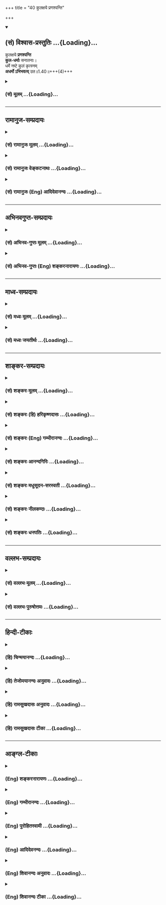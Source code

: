 +++
title = "40 कुलक्षये प्रणश्यन्ति"

+++
<div class="js_include" newlevelforh1="2" title="(सं) विश्वास-प्रस्तुतिः" unfilled url="/mahAbhAratam/vyAsaH/shlokashaH/06-bhIShma-parva/03-bhagavad-gItA-parva/saMskRtam/vishvAsa-prastutiH/01_arjuna-viShAda-yogaH/40_kulaxaye_praNashy.md">
<details open><summary><h2>(सं) विश्वास-प्रस्तुतिः ...{Loading}...</h2></summary>

कुलक्षये **प्रणश्यन्ति**  
**कुल-धर्माः** सनातनाः।  
धर्मे नष्टे कुलं कृत्स्नम्  
**अधर्मो ऽभिभवत्य्** उत॥1.40॥+++(4)+++
</details>
</div>
<div class="js_include collapsed" newlevelforh1="3" title="(सं) मूलम्" unfilled url="/mahAbhAratam/vyAsaH/shlokashaH/06-bhIShma-parva/03-bhagavad-gItA-parva/saMskRtam/mUlam/01_arjuna-viShAda-yogaH/40_kulaxaye_praNashy.md">
<details><summary><h3>(सं) मूलम् ...{Loading}...</h3></summary>

कुलक्षये प्रणश्यन्ति कुलधर्माः सनातनाः।  
धर्मे नष्टे कुलं कृत्स्नमधर्मोऽभिभवत्युत।।1.40।।
</details>
</div>


_________________
## रामानुज-सम्प्रदायः
<div class="js_include collapsed" newlevelforh1="3" title="(सं) रामानुजः मूलम्" unfilled url="/mahAbhAratam/vyAsaH/shlokashaH/06-bhIShma-parva/03-bhagavad-gItA-parva/saMskRtam/rAmAnujaH/mUlam/01_arjuna-viShAda-yogaH/40_kulaxaye_praNashy.md">
<details><summary><h3>(सं) रामानुजः मूलम् ...{Loading}...</h3></summary>

।।1.40।। अन्तिमश्लोकव्याख्या दृश्या। 
</details>
</div>
<div class="js_include collapsed" newlevelforh1="3" title="(सं) रामानुजः वेङ्कटनाथः" unfilled url="/mahAbhAratam/vyAsaH/shlokashaH/06-bhIShma-parva/03-bhagavad-gItA-parva/saMskRtam/rAmAnujaH/venkaTanAthaH/01_arjuna-viShAda-yogaH/40_kulaxaye_praNashy.md">
<details><summary><h3>(सं) रामानुजः वेङ्कटनाथः ...{Loading}...</h3></summary>

  
  
।।1.40।। अधर्मोऽभिभवति इति मानसदोषोक्तिः।  
  
  
  

</details>
</div>
<div class="js_include collapsed" newlevelforh1="3" title="(सं) रामानुजः (Eng) आदिदेवानन्दः" unfilled url="/mahAbhAratam/vyAsaH/shlokashaH/06-bhIShma-parva/03-bhagavad-gItA-parva/saMskRtam/rAmAnujaH/english/AdidevAnandaH/01_arjuna-viShAda-yogaH/40_kulaxaye_praNashy.md">
<details><summary><h3>(सं) रामानुजः (Eng) आदिदेवानन्दः ...{Loading}...</h3></summary>

1.26 - 1.47 Arjuna said - Sanjaya said Sanjaya continued: The high-minded Arjuna, extremely kind, deeply friendly, and supremely righteous, having brothers like himself, though repeatedly deceived by the treacherous attempts of your people like burning in the lac-house etc., and therefore fit to be killed by him with the help of the Supreme Person, nevertheless said, 'I will not fight.' He felt weak, overcome as he was by his love and extreme compassion for his relatives. He was also filled with fear, not knowing what was righteous and what unrighteous.
His mind was tortured by grief, because of the thought of future separation from his relations. So he threw away his bow and arrow and sat on the chariot as if to fast to death.

</details>
</div>


_________________
## अभिनवगुप्त-सम्प्रदायः
<div class="js_include collapsed" newlevelforh1="3" title="(सं) अभिनव-गुप्तः मूलम्" unfilled url="/mahAbhAratam/vyAsaH/shlokashaH/06-bhIShma-parva/03-bhagavad-gItA-parva/saMskRtam/abhinava-guptaH/mUlam/01_arjuna-viShAda-yogaH/40_kulaxaye_praNashy.md">
<details><summary><h3>(सं) अभिनव-गुप्तः मूलम् ...{Loading}...</h3></summary>

।।1.35 1.44।। निहत्येत्यादि। आततायिनां हनने पापमेव कर्तृ। अतोऽयमर्थः
पापेन तावदेतेऽस्मच्छत्रवो हताः परतन्त्रीकृताः। तांश्च निहत्यास्मानपि
पापमाश्रयेत् +++(S omits पापम्)+++। पापमत्र लोभादिवशात् +++(S लोभवशात्)+++
कुलक्षयादिदोषादर्शनम् +++(S दोषदर्शनम्)+++। अत एव कुलादिधर्माणामुपक्षेपं +++(K
कुलक्षयादि N क्षेपकम्)+++ करोति स्वजनं हि कथमित्यादिना।  

</details>
</div>
<div class="js_include collapsed" newlevelforh1="3" title="(सं) अभिनव-गुप्तः (Eng) शङ्करनारायणः" unfilled url="/mahAbhAratam/vyAsaH/shlokashaH/06-bhIShma-parva/03-bhagavad-gItA-parva/saMskRtam/abhinava-guptaH/english/shankaranArAyaNaH/01_arjuna-viShAda-yogaH/40_kulaxaye_praNashy.md">
<details><summary><h3>(सं) अभिनव-गुप्तः (Eng) शङ्करनारायणः ...{Loading}...</h3></summary>

1.35 1.44 Nihatya etc. upto anususruma. Sin alone is the agent in the
act of slaying these desperadoes. Therefore here the idea is this :
These ememies of ours have been slain, i.e., have been take possession
of, by sin. Sin would come to us also after slaying them. Sin in this
context is the disregard, on account of greed etc., to the injurious
conseences like the ruination of the family and the like. That is why
Arjuna makes a specific mention of the \[ruin of the\] family etc., and
of its duties in the passage 'How by slaying my own kinsmen etc'. The
act of slaying, undertaken with an individualizing idea about its
result, and with a particularizing idea about the person to be slain, is
a great sin. To say this very thing precisely and to indicate the
intensity of his own agony, Arjuna says only to himself \[see next
sloka\]:

</details>
</div>


_________________
## माध्व-सम्प्रदायः
<div class="js_include collapsed" newlevelforh1="3" title="(सं) मध्वः मूलम्" unfilled url="/mahAbhAratam/vyAsaH/shlokashaH/06-bhIShma-parva/03-bhagavad-gItA-parva/saMskRtam/madhvaH/mUlam/01_arjuna-viShAda-yogaH/40_kulaxaye_praNashy.md">
<details><summary><h3>(सं) मध्वः मूलम् ...{Loading}...</h3></summary>

  
  
।।1.40।। Sri Madhvacharya did not comment on this sloka. The commentary
starts from 2.11.  
  

</details>
</div>
<div class="js_include collapsed" newlevelforh1="3" title="(सं) मध्वः जयतीर्थः" unfilled url="/mahAbhAratam/vyAsaH/shlokashaH/06-bhIShma-parva/03-bhagavad-gItA-parva/saMskRtam/madhvaH/jayatIrthaH/01_arjuna-viShAda-yogaH/40_kulaxaye_praNashy.md">
<details><summary><h3>(सं) मध्वः जयतीर्थः ...{Loading}...</h3></summary>

  
  
।।1.40।। Sri Jayatirtha did not comment on this sloka. The commentary
starts from 2.11.  
  

</details>
</div>


_________________
## शाङ्कर-सम्प्रदायः
<div class="js_include collapsed" newlevelforh1="3" title="(सं) शङ्करः मूलम्" unfilled url="/mahAbhAratam/vyAsaH/shlokashaH/06-bhIShma-parva/03-bhagavad-gItA-parva/saMskRtam/shankaraH/mUlam/01_arjuna-viShAda-yogaH/40_kulaxaye_praNashy.md">
<details><summary><h3>(सं) शङ्करः मूलम् ...{Loading}...</h3></summary>

1.40 Sri Sankaracharya did not comment on this sloka. The commentary
starts from 2.10.  
  

</details>
</div>
<div class="js_include collapsed" newlevelforh1="3" title="(सं) शङ्करः (हि) हरिकृष्णदासः" unfilled url="/mahAbhAratam/vyAsaH/shlokashaH/06-bhIShma-parva/03-bhagavad-gItA-parva/saMskRtam/shankaraH/hindI/harikRShNadAsaH/01_arjuna-viShAda-yogaH/40_kulaxaye_praNashy.md">
<details><summary><h3>(सं) शङ्करः (हि) हरिकृष्णदासः ...{Loading}...</h3></summary>

।।1.40।। Sri Sankaracharya did not comment on this sloka.  
  

</details>
</div>
<div class="js_include collapsed" newlevelforh1="3" title="(सं) शङ्करः (Eng) गम्भीरानन्दः" unfilled url="/mahAbhAratam/vyAsaH/shlokashaH/06-bhIShma-parva/03-bhagavad-gItA-parva/saMskRtam/shankaraH/english/gambhIrAnandaH/01_arjuna-viShAda-yogaH/40_kulaxaye_praNashy.md">
<details><summary><h3>(सं) शङ्करः (Eng) गम्भीरानन्दः ...{Loading}...</h3></summary>

1.40 Sri Sankaracharya did not comment on this sloka. The commentary
starts from 2.10.

</details>
</div>
<div class="js_include collapsed" newlevelforh1="3" title="(सं) शङ्करः आनन्दगिरिः" unfilled url="/mahAbhAratam/vyAsaH/shlokashaH/06-bhIShma-parva/03-bhagavad-gItA-parva/saMskRtam/shankaraH/AnandagiriH/01_arjuna-viShAda-yogaH/40_kulaxaye_praNashy.md">
<details><summary><h3>(सं) शङ्करः आनन्दगिरिः ...{Loading}...</h3></summary>

।।1.40।। कुलक्षयकृतेऽवशिष्टकुलस्याधर्मप्रवणत्वे को दोषः स्यादिति तत्राह
**अधर्मेति।** पापप्रचुरे कुले प्रसूतानां स्त्रीणां प्रदुष्टत्वे किं
दुष्यति तत्राह **स्त्रीष्विति।  
**

</details>
</div>
<div class="js_include collapsed" newlevelforh1="3" title="(सं) शङ्करः मधुसूदन-सरस्वती" unfilled url="/mahAbhAratam/vyAsaH/shlokashaH/06-bhIShma-parva/03-bhagavad-gItA-parva/saMskRtam/shankaraH/madhusUdana-sarasvatI/01_arjuna-viShAda-yogaH/40_kulaxaye_praNashy.md">
<details><summary><h3>(सं) शङ्करः मधुसूदन-सरस्वती ...{Loading}...</h3></summary>

।।1.40।। अस्मदीयैः पतिभिर्धर्मतिक्रम्य कुलक्षयः कृतश्चेदस्माभिरपि
व्यभिचारे कृते को दोषः स्यादित्येवं कुतर्कहताः कुलस्त्रियः
प्रदुष्येयुरित्यर्थः। अथवा कुलक्षयकारिपतितपतिसंबन्धादेव स्त्रीणां
दुष्टत्वम्आशुद्धेः संप्रतीक्ष्यो हि महापातकदूषितः इत्यादिस्मृतेः।  
  

</details>
</div>
<div class="js_include collapsed" newlevelforh1="3" title="(सं) शङ्करः नीलकण्ठः" unfilled url="/mahAbhAratam/vyAsaH/shlokashaH/06-bhIShma-parva/03-bhagavad-gItA-parva/saMskRtam/shankaraH/nIlakaNThaH/01_arjuna-viShAda-yogaH/40_kulaxaye_praNashy.md">
<details><summary><h3>(सं) शङ्करः नीलकण्ठः ...{Loading}...</h3></summary>

।।1.40।। दुष्टासु पुत्रार्थं वर्णान्तरमुपासीनासु।  
  

</details>
</div>
<div class="js_include collapsed" newlevelforh1="3" title="(सं) शङ्करः धनपतिः" unfilled url="/mahAbhAratam/vyAsaH/shlokashaH/06-bhIShma-parva/03-bhagavad-gItA-parva/saMskRtam/shankaraH/dhanapatiH/01_arjuna-viShAda-yogaH/40_kulaxaye_praNashy.md">
<details><summary><h3>(सं) शङ्करः धनपतिः ...{Loading}...</h3></summary>

।।1.40।। कोऽसौ कुलक्षयकृतो दोष इत्यपेक्षायामाह **कुलक्षय इति।** कुलस्य
हि क्षये कुलकर्तृकाः कुलोचिता धर्माः
सनातनाश्चिरंतनास्तत्कर्तॄणामभावात्प्रकर्षेण नश्यन्ति। धर्मे नष्टे च
यत्स्यात्तदाह **धर्म इति।** धर्मे नष्टे तत्कर्तृकुलनाशाद्धर्मे नष्टे
सति कुलक्षयकर्तुरवशिष्टं कृत्स्त्रं सर्वमपि कुलमधर्मोऽभिभवति।
अधर्मभूयिष्ठं तस्य कुलं भवतीत्यर्थः।  

</details>
</div>


_________________
## वल्लभ-सम्प्रदायः
<div class="js_include collapsed" newlevelforh1="3" title="(सं) वल्लभः मूलम्" unfilled url="/mahAbhAratam/vyAsaH/shlokashaH/06-bhIShma-parva/03-bhagavad-gItA-parva/saMskRtam/vallabhaH/mUlam/01_arjuna-viShAda-yogaH/40_kulaxaye_praNashy.md">
<details><summary><h3>(सं) वल्लभः मूलम् ...{Loading}...</h3></summary>

।।1.40 1.42।। Sri Vallabhacharya did not comment on this sloka.  
  

</details>
</div>
<div class="js_include collapsed" newlevelforh1="3" title="(सं) वल्लभः पुरुषोत्तमः" unfilled url="/mahAbhAratam/vyAsaH/shlokashaH/06-bhIShma-parva/03-bhagavad-gItA-parva/saMskRtam/vallabhaH/puruShottamaH/01_arjuna-viShAda-yogaH/40_kulaxaye_praNashy.md">
<details><summary><h3>(सं) वल्लभः पुरुषोत्तमः ...{Loading}...</h3></summary>

  
  
।।1.40।। एवमुक्त्वा कदाचिल्लौकिकस्नेहवशादेव निवृत्तः न तु
पापस्वरूपज्ञानादधर्मबुद्ध्या इत्याशङ्क्य कुलक्षयकृतं दोषमनुवदति कुलक्षय
इति पञ्चभिः। सनातनाः प्राचीनाः परस्पराप्राप्ताः कुलधर्माः कुलक्षये कृते
जाते वा प्रणश्यन्ति प्रकर्षेण नश्यन्ति। पुनरुदयाभावः प्रकर्षः।
तस्माद्वयं पार्थाः पृथासम्बन्धेन त्वयाऽङ्गीकृत्वा इत्यस्माकं परम्परागतो
धर्मस्त्वद्भक्तिः तन्नाशकपापादस्माकं विनिवृत्तिरेवोचितेति भावः।
नन्विदानीं धर्मनाशेऽप्यग्रे प्रह्लादादिवत्कुले कोऽपि भक्तो भवेच्चेत्तदा
धर्मः पुनरुद्भविष्यति  
  
तस्माच्छौर्यक्षात्रधर्मानाशकत्वेन युद्धकरणमेवोचितमित्यत आह धर्मे नष्ट
इति। उत कृत्स्नमवशिष्टमपि कुलं धर्मे नष्टे सति अधर्मोऽभिभवति
व्याप्नोतीत्यर्थः।  
  
  
  

</details>
</div>


_________________
## हिन्दी-टीकाः
<div class="js_include collapsed" newlevelforh1="3" title="(हि) चिन्मयानन्दः" unfilled url="/mahAbhAratam/vyAsaH/shlokashaH/06-bhIShma-parva/03-bhagavad-gItA-parva/hindI/chinmayAnandaH/01_arjuna-viShAda-yogaH/40_kulaxaye_praNashy.md">
<details><summary><h3>(हि) चिन्मयानन्दः ...{Loading}...</h3></summary>

।।1.40।। जिस प्रकार कोई कथावाचक हर बार पुरानी कथा सुनाते हुए कुछ नई
बातें उसमें जोड़ता जाता है इसी प्रकार अर्जुन की सर्जक बुद्धि अपनी गलत
धारणा को पुष्ट करने के लिए नएनए तर्क निकाल रही है। वह जैसे ही एक तर्क
समाप्त करता है वैसे ही उसको एक और नया तर्क सूझता है जिसकी आड़ में वह
अपनी दुर्बलता को छिपाना चाहता है। अब उसका तर्क यह है कि युद्ध में अनेक
परिवारों के नष्ट हो जाने पर सब प्रकार की सामाजिक एवं धार्मिक परम्परायें
समाप्त हो जायेंगी और शीघ्र ही सब ओर अधर्म फैल जायेगा।  
  
सभ्यता और संस्कृति के क्षेत्र में नएनए प्रयोग करने में हमारे पूर्वजों की
सदैव विशेष रुचि रही है। वे जानते थे कि राष्ट्र की संस्कृति की इकाई कुल
की संस्कृति होती है। इसलिये यहाँ अर्जुन विशेष रूप से कुल धर्म के नाश का
उल्लेख करता है क्योंकि उसके नाश के गम्भीर परिणाम हो सकते हैं।  

</details>
</div>
<div class="js_include collapsed" newlevelforh1="3" title="(हि) तेजोमयानन्दः अनुवादः" unfilled url="/mahAbhAratam/vyAsaH/shlokashaH/06-bhIShma-parva/03-bhagavad-gItA-parva/hindI/tejomayAnandaH/anuvAdaH/01_arjuna-viShAda-yogaH/40_kulaxaye_praNashy.md">
<details><summary><h3>(हि) तेजोमयानन्दः अनुवादः ...{Loading}...</h3></summary>

।।1.40।। कुल के नष्ट होने से सनातन धर्म नष्ट हो जाते हैं। धर्म नष्ट होने
पर सम्पूर्ण कुल को अधर्म (पाप) दबा लेता है।

</details>
</div>
<div class="js_include collapsed" newlevelforh1="3" title="(हि) रामसुखदासः अनुवादः" unfilled url="/mahAbhAratam/vyAsaH/shlokashaH/06-bhIShma-parva/03-bhagavad-gItA-parva/hindI/rAmasukhadAsaH/anuvAdaH/01_arjuna-viShAda-yogaH/40_kulaxaye_praNashy.md">
<details><summary><h3>(हि) रामसुखदासः अनुवादः ...{Loading}...</h3></summary>

।।1.40।। कुल का क्षय होने पर सदा से चलते आये कुलधर्म नष्ट हो जाते हैं और
धर्म का नाश होनेपर (बचे हुए) सम्पूर्ण कुल को अधर्म दबा लेता है।

</details>
</div>
<div class="js_include collapsed" newlevelforh1="3" title="(हि) रामसुखदासः टीका" unfilled url="/mahAbhAratam/vyAsaH/shlokashaH/06-bhIShma-parva/03-bhagavad-gItA-parva/hindI/rAmasukhadAsaH/TIkA/01_arjuna-viShAda-yogaH/40_kulaxaye_praNashy.md">
<details><summary><h3>(हि) रामसुखदासः टीका ...{Loading}...</h3></summary>

।।1.40।।***व्याख्या --*'कुलक्षये प्रणश्यन्ति कुलधर्माः सनातनाः'--**जब
युद्ध होता है तब उसमें कुल-(वंश-) का क्षय (ह्रास) होता है। जबसे कुल
आरम्भ हुआ है, तभीसे कुलके धर्म अर्थात् कुलकी पवित्र परम्पराएँ, पवित्र
रीतियाँ, मर्यादाएँ भी परम्परासे चलती आयी हैं। परन्तु जब कुलका क्षय हो
जाता है, तब सदासे कुलके साथ रहनेवाले धर्म भी नष्ट हो जाते हैं अर्थात्
जन्मके समय द्वजातिसंस्कारके समय, विवाहके समय, मृत्युके समय और मृत्युके
बाद किये जानेवाले जो-जो शास्त्रीय पवित्र रीति-रिवाज हैं, जो कि जीवित और
मृतात्मा मनुष्योंके लिये इस लोकमें और परलोकमें कल्याण करनेवाले हैं, वे
नष्ट हो जाते हैं। कारण कि जब कुलका ही नाश हो जाता है तब कुलके आश्रित
रहनेवाले धर्म किसके आश्रित रहेंगे;  


</details>
</div>


_________________
## आङ्ग्ल-टीकाः
<div class="js_include collapsed" newlevelforh1="3" title="(Eng) शङ्करनारायणः" unfilled url="/mahAbhAratam/vyAsaH/shlokashaH/06-bhIShma-parva/03-bhagavad-gItA-parva/english/shankaranArAyaNaH/01_arjuna-viShAda-yogaH/40_kulaxaye_praNashy.md">
<details><summary><h3>(Eng) शङ्करनारायणः ...{Loading}...</h3></summary>

1.40. When a family ruins, the etnernal duties of the family perish;
when the duties perish, impiety inevitably dominates the entire family.

</details>
</div>
<div class="js_include collapsed" newlevelforh1="3" title="(Eng) गम्भीरानन्दः" unfilled url="/mahAbhAratam/vyAsaH/shlokashaH/06-bhIShma-parva/03-bhagavad-gItA-parva/english/gambhIrAnandaH/01_arjuna-viShAda-yogaH/40_kulaxaye_praNashy.md">
<details><summary><h3>(Eng) गम्भीरानन्दः ...{Loading}...</h3></summary>

1.40 From the ruin of the family are totally destroyed the traditional rites and duties of the family. When rites and duties are destroyed,
vice overpowers the entire family also.

</details>
</div>
<div class="js_include collapsed" newlevelforh1="3" title="(Eng) पुरोहितस्वामी" unfilled url="/mahAbhAratam/vyAsaH/shlokashaH/06-bhIShma-parva/03-bhagavad-gItA-parva/english/purohitasvAmI/01_arjuna-viShAda-yogaH/40_kulaxaye_praNashy.md">
<details><summary><h3>(Eng) पुरोहितस्वामी ...{Loading}...</h3></summary>

1.40 The destruction of our kindred means the destruction of the traditions of our ancient lineage, and when these are lost, irreligion will overrun our homes.

</details>
</div>
<div class="js_include collapsed" newlevelforh1="3" title="(Eng) आदिदेवनन्दः" unfilled url="/mahAbhAratam/vyAsaH/shlokashaH/06-bhIShma-parva/03-bhagavad-gItA-parva/english/AdidevanandaH/01_arjuna-viShAda-yogaH/40_kulaxaye_praNashy.md">
<details><summary><h3>(Eng) आदिदेवनन्दः ...{Loading}...</h3></summary>

1.40 With the ruin of a clan, perish its ancient traditions, and when traditions perish, lawlessness overtakes the whole clan

</details>
</div>
<div class="js_include collapsed" newlevelforh1="3" title="(Eng) शिवानन्दः अनुवादः" unfilled url="/mahAbhAratam/vyAsaH/shlokashaH/06-bhIShma-parva/03-bhagavad-gItA-parva/english/shivAnandaH/anuvAdaH/01_arjuna-viShAda-yogaH/40_kulaxaye_praNashy.md">
<details><summary><h3>(Eng) शिवानन्दः अनुवादः ...{Loading}...</h3></summary>

1.40. In the destruction of a family, the immemorial religious rites of that family perish; on the destruction of spirituality, impiety, indeed,
overcomes the whole family.

</details>
</div>
<div class="js_include collapsed" newlevelforh1="3" title="(Eng) शिवानन्दः टीका" unfilled url="/mahAbhAratam/vyAsaH/shlokashaH/06-bhIShma-parva/03-bhagavad-gItA-parva/english/shivAnandaH/TIkA/01_arjuna-viShAda-yogaH/40_kulaxaye_praNashy.md">
<details><summary><h3>(Eng) शिवानन्दः टीका ...{Loading}...</h3></summary>

1.40 कुलक्षये in the destruction of a family; प्रणश्यन्ति perish;
कुलधर्माः family religious rites; सनातनाः immemorial; धर्मे
spirituality; नष्टे being destroyed; कुलम् कृत्स्नम् the whole family;
अधर्मः impiety; अभिभवति overcomes; उत indeed.  
  
Commentary Dharma -- the duties and ceremonies practised by the family in accordance with the injunctions of the scriptures.

</details>
</div>
